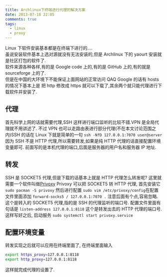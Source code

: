 ```yaml
---
title: Archlinux下终端进行代理的解决方案
date: 2013-07-18 22:05
comments: true
tags:
  - linux
  - proxy
---
```


Linux 下软件安装基本都是在终端下进行的....  
虽说安装软件基本上选对源就没有无法安装的,但是 Archlinux 下的 yaourt 安装就是社区打包的软件了.  
软件来源各种各样,有的是 Google code 上的,有的是 GitHub 上的,有的就是 sourceforge 上的了.  
但是在中国的大环境下不能保证上面网站的正常访问 QAQ Google 的话有 hosts 的情况下基本上是
把 http 修改成 https 就可以下载了,其余两个就只能代理进行下载软件并安装了.

## 代理

首先科学上网的话就需要代理,SSH 这样进行端口监听的比较不错.VPN 是全局代理就不用讲述了.
不过 VPN 也可以走路由表进行部分代理(不在本文讨论范围之内)SSH 的话在 Linux 下就是简单的一句 `ssh -NfD 127.0.0.1:7070 user@server`  
因为 SSH 不是 HTTP 代理,所以需要转发,如果是纯 HTTP 代理的话直接配置环境变量即可.
前面写的是本机代理的端口,后面是服务器的用户名和服务器 IP 地址.

## 转发

SSH 是 SOCKET5 代理,但是下载的话基本上就是 HTTP 代理怎么转发呢? 这里就需要一个软件叫做[Privoxy](https://wiki.archlinux.org/index.php/Privoxy)
Privoxy 可以把 SOCKET5 转 HTTP 代理,
首先安装它 `sudo pacman -S privoxy` 然后进行配置 `sudo vim /etc/privoxy/config`在配置文件里面添加 `forward-socks5 / 127.0.0.1:7070 .`
注意后面有个点,容易忽略. 这个是转入的 SOCKET5 代理,指的是 SSH 的代理监听的端口号.
配置文件里面有句话是 `listen-address 127.0.0.1:8118` 这个是转发出去的 HTTP 代理的端口号.
这样写好之后, 启动服务 `sudo systemctl start privoxy.service`

## 配置环境变量

转发实现之后就可以应用在终端里面了,
在终端里面输入

```bash
export https_proxy=127.0.0.1:8118
export http_proxy=127.0.0.1:8118
```

这样就完成代理的设置了.
